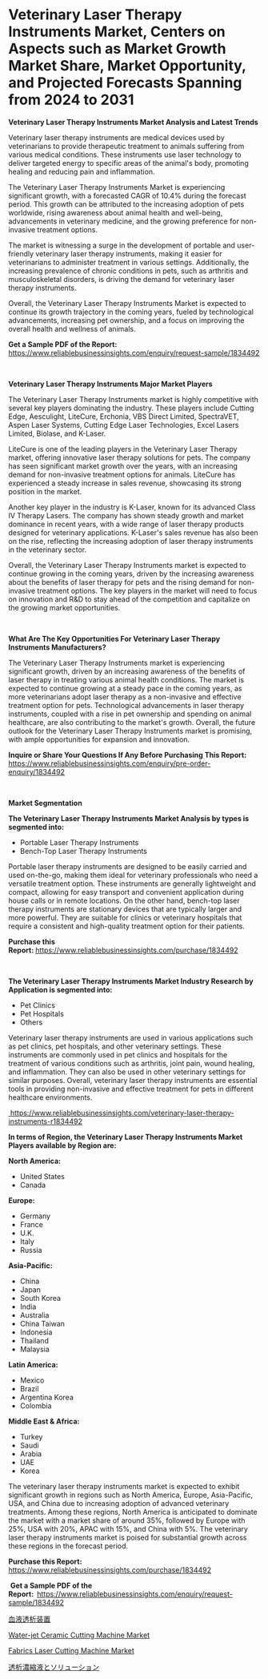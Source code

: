<p><h1>Veterinary Laser Therapy Instruments Market, Centers on Aspects such as Market Growth Market Share, Market Opportunity, and Projected Forecasts Spanning from 2024 to 2031</h1></p><p><strong>Veterinary Laser Therapy Instruments Market Analysis and Latest Trends</strong></p>
<p><p>Veterinary laser therapy instruments are medical devices used by veterinarians to provide therapeutic treatment to animals suffering from various medical conditions. These instruments use laser technology to deliver targeted energy to specific areas of the animal's body, promoting healing and reducing pain and inflammation.</p><p>The Veterinary Laser Therapy Instruments Market is experiencing significant growth, with a forecasted CAGR of 10.4% during the forecast period. This growth can be attributed to the increasing adoption of pets worldwide, rising awareness about animal health and well-being, advancements in veterinary medicine, and the growing preference for non-invasive treatment options.</p><p>The market is witnessing a surge in the development of portable and user-friendly veterinary laser therapy instruments, making it easier for veterinarians to administer treatment in various settings. Additionally, the increasing prevalence of chronic conditions in pets, such as arthritis and musculoskeletal disorders, is driving the demand for veterinary laser therapy instruments.</p><p>Overall, the Veterinary Laser Therapy Instruments Market is expected to continue its growth trajectory in the coming years, fueled by technological advancements, increasing pet ownership, and a focus on improving the overall health and wellness of animals.</p></p>
<p><strong>Get a Sample PDF of the Report:&nbsp;</strong> <a href="https://www.reliablebusinessinsights.com/enquiry/request-sample/1834492">https://www.reliablebusinessinsights.com/enquiry/request-sample/1834492</a></p>
<p>&nbsp;</p>
<p><strong>Veterinary Laser Therapy Instruments Major Market Players</strong></p>
<p><p>The Veterinary Laser Therapy Instruments market is highly competitive with several key players dominating the industry. These players include Cutting Edge, Aesculight, LiteCure, Erchonia, VBS Direct Limited, SpectraVET, Aspen Laser Systems, Cutting Edge Laser Technologies, Excel Lasers Limited, Biolase, and K-Laser.</p><p>LiteCure is one of the leading players in the Veterinary Laser Therapy market, offering innovative laser therapy solutions for pets. The company has seen significant market growth over the years, with an increasing demand for non-invasive treatment options for animals. LiteCure has experienced a steady increase in sales revenue, showcasing its strong position in the market.</p><p>Another key player in the industry is K-Laser, known for its advanced Class IV Therapy Lasers. The company has shown steady growth and market dominance in recent years, with a wide range of laser therapy products designed for veterinary applications. K-Laser's sales revenue has also been on the rise, reflecting the increasing adoption of laser therapy instruments in the veterinary sector.</p><p>Overall, the Veterinary Laser Therapy Instruments market is expected to continue growing in the coming years, driven by the increasing awareness about the benefits of laser therapy for pets and the rising demand for non-invasive treatment options. The key players in the market will need to focus on innovation and R&D to stay ahead of the competition and capitalize on the growing market opportunities.</p></p>
<p>&nbsp;</p>
<p><strong>What Are The Key Opportunities For Veterinary Laser Therapy Instruments Manufacturers?</strong></p>
<p><p>The Veterinary Laser Therapy Instruments market is experiencing significant growth, driven by an increasing awareness of the benefits of laser therapy in treating various animal health conditions. The market is expected to continue growing at a steady pace in the coming years, as more veterinarians adopt laser therapy as a non-invasive and effective treatment option for pets. Technological advancements in laser therapy instruments, coupled with a rise in pet ownership and spending on animal healthcare, are also contributing to the market's growth. Overall, the future outlook for the Veterinary Laser Therapy Instruments market is promising, with ample opportunities for expansion and innovation.</p></p>
<p><strong>Inquire or Share Your Questions If Any Before Purchasing This Report:</strong> <a href="https://www.reliablebusinessinsights.com/enquiry/pre-order-enquiry/1834492">https://www.reliablebusinessinsights.com/enquiry/pre-order-enquiry/1834492</a></p>
<p>&nbsp;</p>
<p><strong>Market Segmentation</strong></p>
<p><strong>The Veterinary Laser Therapy Instruments Market Analysis by types is segmented into:</strong></p>
<p><ul><li>Portable Laser Therapy Instruments</li><li>Bench-Top Laser Therapy Instruments</li></ul></p>
<p><p>Portable laser therapy instruments are designed to be easily carried and used on-the-go, making them ideal for veterinary professionals who need a versatile treatment option. These instruments are generally lightweight and compact, allowing for easy transport and convenient application during house calls or in remote locations. On the other hand, bench-top laser therapy instruments are stationary devices that are typically larger and more powerful. They are suitable for clinics or veterinary hospitals that require a consistent and high-quality treatment option for their patients.</p></p>
<p><strong>Purchase this Report:&nbsp;</strong><a href="https://www.reliablebusinessinsights.com/purchase/1834492">https://www.reliablebusinessinsights.com/purchase/1834492</a></p>
<p>&nbsp;</p>
<p><strong>The Veterinary Laser Therapy Instruments Market Industry Research by Application is segmented into:</strong></p>
<p><ul><li>Pet Clinics</li><li>Pet Hospitals</li><li>Others</li></ul></p>
<p><p>Veterinary laser therapy instruments are used in various applications such as pet clinics, pet hospitals, and other veterinary settings. These instruments are commonly used in pet clinics and hospitals for the treatment of various conditions such as arthritis, joint pain, wound healing, and inflammation. They can also be used in other veterinary settings for similar purposes. Overall, veterinary laser therapy instruments are essential tools in providing non-invasive and effective treatment for pets in different healthcare environments.</p></p>
<p><a href="https://www.reliablebusinessinsights.com/veterinary-laser-therapy-instruments-r1834492">&nbsp;https://www.reliablebusinessinsights.com/veterinary-laser-therapy-instruments-r1834492</a></p>
<p><strong>In terms of Region, the Veterinary Laser Therapy Instruments Market Players available by Region are:</strong></p>
<p>
    <p> <strong> North America: </strong>
        <ul>
            <li>United States</li>
            <li>Canada</li>
        </ul>
        </p> 
    <p> <strong> Europe: </strong>
        <ul>
            <li>Germany</li>
            <li>France</li>
            <li>U.K.</li>
            <li>Italy</li>
            <li>Russia</li>
        </ul>
        </p> 
    <p> <strong> Asia-Pacific: </strong>
        <ul>
            <li>China</li>
            <li>Japan</li>
            <li>South Korea</li>
            <li>India</li>
            <li>Australia</li>
            <li>China Taiwan</li>
            <li>Indonesia</li>
            <li>Thailand</li>
            <li>Malaysia</li>
        </ul>
        </p> 
    <p> <strong> Latin America: </strong>
        <ul>
            <li>Mexico</li>
            <li>Brazil</li>
            <li>Argentina Korea</li>
            <li>Colombia</li>
        </ul>
        </p> 
    <p> <strong> Middle East & Africa: </strong>
        <ul>
            <li>Turkey</li>
            <li>Saudi</li>
            <li>Arabia</li>
            <li>UAE</li>
            <li>Korea</li>
        </ul>
    </p>
    </p>
<p><p>The veterinary laser therapy instruments market is expected to exhibit significant growth in regions such as North America, Europe, Asia-Pacific, USA, and China due to increasing adoption of advanced veterinary treatments. Among these regions, North America is anticipated to dominate the market with a market share of around 35%, followed by Europe with 25%, USA with 20%, APAC with 15%, and China with 5%. The veterinary laser therapy instruments market is poised for substantial growth across these regions in the forecast period.</p></p>
<p><strong>Purchase this Report: </strong><a href="https://www.reliablebusinessinsights.com/purchase/1834492">https://www.reliablebusinessinsights.com/purchase/1834492</a></p>
<p>&nbsp;<strong>Get a Sample PDF of the Report:&nbsp;&nbsp;</strong><a href="https://www.reliablebusinessinsights.com/enquiry/request-sample/1834492">https://www.reliablebusinessinsights.com/enquiry/request-sample/1834492</a></p>
<p><strong></strong></p>
<p><p><a href="https://github.com/dathomson6534/Market-Research-Report-List-2/blob/main/2718415169701.md">血液透析装置</a></p><p><a href="https://github.com/huqhwmcs55/Market-Research-Report-List-1/blob/main/water-jet-ceramic-cutting-machine-market.md">Water-jet Ceramic Cutting Machine Market</a></p><p><a href="https://github.com/kumertitash/Market-Research-Report-List-1/blob/main/fabrics-laser-cutting-machine-market.md">Fabrics Laser Cutting Machine Market</a></p><p><a href="https://github.com/BoydYundt1/Market-Research-Report-List-2/blob/main/1573962169702.md">透析濃縮液とソリューション</a></p></p>